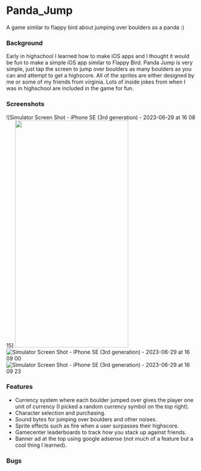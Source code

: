 # Panda_Jump
A game similar to flappy bird about jumping over boulders as a panda :)

### Background 
Early in highschool I learned how to make iOS apps and I thought it would be fun to make a simple iOS app similar to Flappy Bird. Panda Jump is very simple, just tap the screen to jump over boulders as many boulders as you can and attempt to get a highscore. All of the sprites are either designed by me or some of my friends from virginia. Lots of inside jokes from when I was in highschool are included in the game for fun. 

### Screenshots
![Simulator Screen Shot - iPhone SE (3rd generation) - 2023-06-29 at 16 08 15]
<img src="https://github.com/JackDarnell/Panda_Jump/assets/16767985/a9e6d24b-b3fd-44d7-8a7b-44b048c2b2a1)"  width="300" height="600">
![Simulator Screen Shot - iPhone SE (3rd generation) - 2023-06-29 at 16 09 00](https://github.com/JackDarnell/Panda_Jump/assets/16767985/2443b812-a75b-41dd-8c92-679d7badf881 )
![Simulator Screen Shot - iPhone SE (3rd generation) - 2023-06-29 at 16 09 23](https://github.com/JackDarnell/Panda_Jump/assets/16767985/6a2a06a0-2065-42e5-96c6-9c16facf0e59)



### Features
- Currency system where each boulder jumped over gives the player one unit of currency (I picked a random currency symbol on the top right).
- Character selection and purchasing.
- Sound bytes for jumping over boulders and other noises.
- Sprite effects such as fire when a user surpasses their highscore.
- Gamecenter leaderboards to track how you stack up against friends.
- Banner ad at the top using google adsense (not much of a feature but a cool thing I learned).

### Bugs
